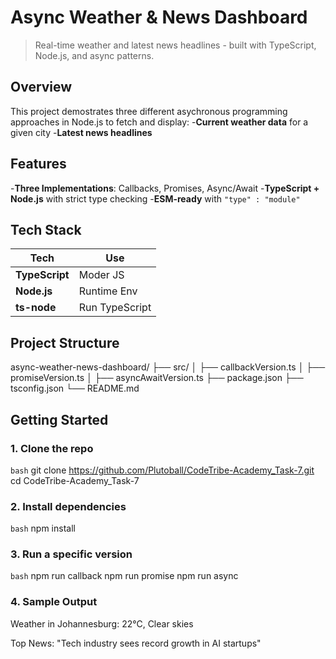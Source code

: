 # Async Weather & News Dashboard

> Real-time weather and latest news
headlines - built with TypeScript, Node.js, and async patterns.

## Overview

This project demostrates three different asychronous programming approaches in Node.js to fetch and display:
-**Current weather data** for a given city
-**Latest news headlines**

## Features

-**Three Implementations**: Callbacks, Promises, Async/Await
-**TypeScript + Node.js** with strict type checking
-**ESM-ready** with `"type" : "module"`

## Tech Stack

|Tech                | Use            |
|--------------------|----------------|
| **TypeScript**     | Moder JS       |
| **Node.js**        | Runtime Env    |
| **ts-node**        | Run TypeScript |

## Project Structure

async-weather-news-dashboard/
├── src/
│   ├── callbackVersion.ts
│   ├── promiseVersion.ts
│   ├── asyncAwaitVersion.ts
├── package.json
├── tsconfig.json
└── README.md

## Getting Started

### 1. Clone the repo

```bash```
git clone <https://github.com/Plutoball/CodeTribe-Academy_Task-7.git>
cd CodeTribe-Academy_Task-7

### 2. Install dependencies

```bash```
npm install

### 3. Run a specific version

```bash```
npm run callback
npm run promise
npm run async

### 4. Sample Output

Weather in Johannesburg: 22°C, Clear skies

Top News: "Tech industry sees record growth in AI startups"
